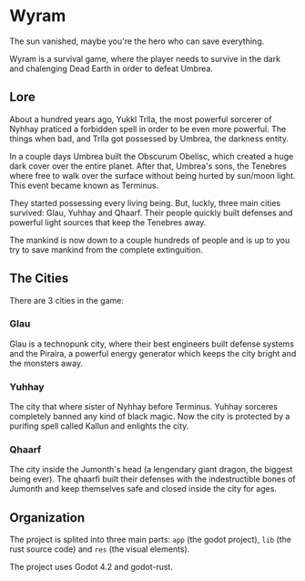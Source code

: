 # Wyram

The sun vanished, maybe you're the hero who can save everything.

Wyram is a survival game, where the player needs to survive in the dark and chalenging Dead Earth in order to defeat Umbrea.

## Lore

About a hundred years ago, Yukkl Trlla, the most powerful sorcerer of Nyhhay praticed a forbidden spell in order to be even more powerful. The things when bad, and Trlla got possessed by Umbrea, the darkness entity.

In a couple days Umbrea built the Obscurum Obelisc, which created a huge dark cover over the entire planet. After that, Umbrea's sons, the Tenebres where free to walk over the surface without being hurted by sun/moon light. This event became known as Terminus.

They started possessing every living being. But, luckly, three main cities survived: Glau, Yuhhay and Qhaarf. Their people quickly built defenses and powerful light sources that keep the Tenebres away.

The mankind is now down to a couple hundreds of people and is up to you try to save mankind from the complete extinguition.

## The Cities

There are 3 cities in the game:

### Glau

Glau is a technopunk city, where their best engineers built defense systems and the Piraira, a powerful energy generator which keeps the city bright and the monsters away.

### Yuhhay

The city that where sister of Nyhhay before Terminus. Yuhhay sorceres completely banned any kind of black magic. Now the city is protected by a purifing spell called Kallun and enlights the city.

### Qhaarf

The city inside the Jumonth's head (a lengendary giant dragon, the biggest being ever). The qhaarfi built their defenses with the indestructible bones of Jumonth and keep themselves safe and closed inside the city for ages.

## Organization

The project is splited into three main parts: `app` (the godot project), `lib` (the rust source code) and `res` (the visual elements).

The project uses Godot 4.2 and godot-rust.
